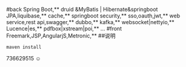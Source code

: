 #back
Spring Boot,**
druid &MyBatis | Hibernate&springboot JPA,liquibase,**
cache,**
springboot security,**
sso,oauth,jwt,**
web service,rest api,swagger,**
dubbo,**
kafka,**
websocket|nettyio,**
Lucence|es,**
pdfbox|xstream|poi,**
...
#front
Freemark,JSP,AngularjS,Metronic,**
##说明
~~~~
maven install
~~~~~~
736629515 ☺

